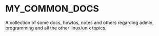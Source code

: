MY_COMMON_DOCS
=============

A collection of some docs, howtos, notes and others regarding admin, programming and all the other linux/unix topics.





